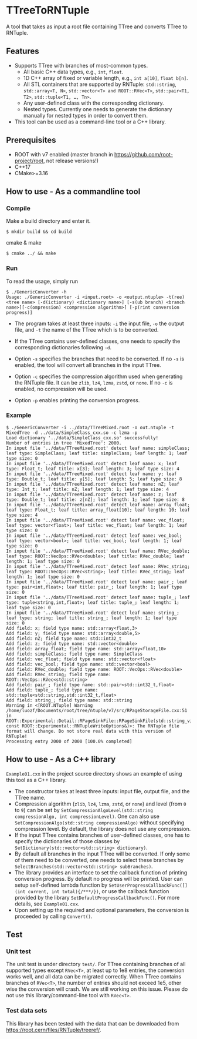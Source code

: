 # TTreeToRNTuple
A tool that takes as input a root file containing TTree and converts TTree to RNTuple.

## Features
- Supports TTree with branches of most-common types.
  - All basic C++ data types, e.g., ``int``, ``float``. 
  - 1D C++ array of fixed or variable length, e.g., ``int a[10]``, ``float b[n]``.
  - All STL containers that are supported by RNTuple: ``std::string``, ``std::array<T, N>``, ``std::vector<T> and ROOT::RVec<T>``, ``std::pair<T1, T2>``, ``std::tuple<T1, …, Tn>``.
  - Any user-defined class with the corresponding dictionary.
  - Nested types. Currently one needs to generate the dictionary manually for nested types in order to convert them.
- This tool can be used as a command-line tool or a C++ library. 

## Prerequisites
- ROOT with v7 enabled (master branch in https://github.com/root-project/root, not release versions!)
- C++17
- CMake>=3.16

## How to use - As a commandline tool
### Compile
Make a build directory and enter it.
```
$ mkdir build && cd build
```

cmake & make 
```
$ cmake ../ && make
```
### Run
To read the usage, simply run
```
$ ./GenericConverter -h
Usage: ./GenericConverter -i <input.root> -o <output.ntuple> -t(ree) <tree name> [-d(ictionary) <dictionary name>] [-s(ub branch) <branch name>][-c(ompression) <compression algorithm>] [-p(rint conversion progress)]
```
- The program takes at least three inputs: ``-i`` the input file, ``-o`` the output file, and ``-t`` the name of the TTree which is to be converted.

- If the TTree contains user-defined classes, one needs to specify the corresponding dictionaries following ``-d``.

- Option ``-s`` specifies the branches that need to be converted. If no ``-s`` is enabled, the tool will convert all branches in the input TTree.

- Option ``-c`` specifies the compression algorithm used when generating the RNTuple file. It can be ``zlib``, ``lz4``, ``lzma``, ``zstd``, or ``none``. If no ``-c`` is enabled, no compression will be used.

- Option ``-p`` enables printing the conversion progress. 

### Example
```
$ ./GenericConverter -i ../data/TTreeMixed.root -o out.ntuple -t MixedTree -d ../data/SimpleClass_cxx.so -c lzma -p
Load dictionary '../data/SimpleClass_cxx.so' successfully!
Number of entries in tree 'MixedTree': 2000.
In input file '../data/TTreeMixed.root' detect leaf name: simpleClass; leaf type: SimpleClass; leaf title: simpleClass; leaf length: 1; leaf type size: 0
In input file '../data/TTreeMixed.root' detect leaf name: x; leaf type: Float_t; leaf title: x[3]; leaf length: 3; leaf type size: 4
In input file '../data/TTreeMixed.root' detect leaf name: y; leaf type: Double_t; leaf title: y[5]; leaf length: 5; leaf type size: 8
In input file '../data/TTreeMixed.root' detect leaf name: nZ; leaf type: Int_t; leaf title: nZ; leaf length: 1; leaf type size: 4
In input file '../data/TTreeMixed.root' detect leaf name: z; leaf type: Double_t; leaf title: z[nZ]; leaf length: 1; leaf type size: 8
In input file '../data/TTreeMixed.root' detect leaf name: array_float; leaf type: Float_t; leaf title: array_float[10]; leaf length: 10; leaf type size: 4
In input file '../data/TTreeMixed.root' detect leaf name: vec_float; leaf type: vector<float>; leaf title: vec_float; leaf length: 1; leaf type size: 0
In input file '../data/TTreeMixed.root' detect leaf name: vec_bool; leaf type: vector<bool>; leaf title: vec_bool; leaf length: 1; leaf type size: 0
In input file '../data/TTreeMixed.root' detect leaf name: RVec_double; leaf type: ROOT::VecOps::RVec<double>; leaf title: RVec_double; leaf length: 1; leaf type size: 0
In input file '../data/TTreeMixed.root' detect leaf name: RVec_string; leaf type: ROOT::VecOps::RVec<string>; leaf title: RVec_string; leaf length: 1; leaf type size: 0
In input file '../data/TTreeMixed.root' detect leaf name: pair_; leaf type: pair<int,float>; leaf title: pair_; leaf length: 1; leaf type size: 0
In input file '../data/TTreeMixed.root' detect leaf name: tuple_; leaf type: tuple<string,int,float>; leaf title: tuple_; leaf length: 1; leaf type size: 0
In input file '../data/TTreeMixed.root' detect leaf name: string_; leaf type: string; leaf title: string_; leaf length: 1; leaf type size: 0
Add field: x; field type name: std::array<float,3>
Add field: y; field type name: std::array<double,5>
Add field: nZ; field type name: std::int32_t
Add field: z; field type name: std::vector<double>
Add field: array_float; field type name: std::array<float,10>
Add field: simpleClass; field type name: SimpleClass
Add field: vec_float; field type name: std::vector<float>
Add field: vec_bool; field type name: std::vector<bool>
Add field: RVec_double; field type name: ROOT::VecOps::RVec<double>
Add field: RVec_string; field type name: ROOT::VecOps::RVec<std::string>
Add field: pair_; field type name: std::pair<std::int32_t,float>
Add field: tuple_; field type name: std::tuple<std::string,std::int32_t,float>
Add field: string_; field type name: std::string
Warning in <[ROOT.NTuple] Warning /home/luozf/Documents/root/tree/ntuple/v7/src/RPageStorageFile.cxx:51 in ROOT::Experimental::Detail::RPageSinkFile::RPageSinkFile(std::string_view, const ROOT::Experimental::RNTupleWriteOptions&)>: The RNTuple file format will change. Do not store real data with this version of RNTuple!
Processing entry 2000 of 2000 [100.0% completed]
```

## How to use - As a C++ library
``Example01.cxx`` in the project source directory shows an example of using this tool as a C++ library. 
- The constructor takes at least three inputs: input file, output file, and the TTree name. 
- Compression algorithm (``zlib``, ``lz4``, ``lzma``, ``zstd``, or ``none``) and level (from ``0`` to ``9``) can be set by ``SetCompressionAlgoLevel(std::string compressionAlgo, int compressionLevel)``. One can also use ``SetCompressionAlgo(std::string compressionAlgo)`` without specifying compression level. By default, the library does not use any compression.
- If the input TTree contains branches of user-defined classes, one has to specify the dictionaries of those classes by ``SetDictionary(std::vector<std::string> dictionary)``.
- By default all branches in the input TTree will be converted. If only some of them need to be converted, one needs to select these branches by ``SelectBranches(std::vector<std::string> subBranches)``.
- The library provides an interface to set the callback function of printing conversion progress. By default no progress will be printed. User can setup self-defined lambda function by ``SetUserProgressCallbackFunc([](int current, int total){/***/})``, or use the callback function provided by the library ``SetDefaultProgressCallbackFunc()``. For more details, see ``Example01.cxx``.
- Upon setting up the required and optional parameters, the conversion is proceeded by calling ``Convert()``.

## Test
### Unit test
The unit test is under directory ``test/``. For TTree containing branches of all supported types except ``RVec<T>``, at least up to 1e8 entries, the conversion works well, and all data can be migrated correctly. When TTree contains branches of ``RVec<T>``, the number of entries should not exceed 1e5, other wise the conversion will crash. We are still working on this issue. Please do not use this library/command-line tool with ``RVec<T>``. 
### Test data sets
This library has been tested with the data that can be downloaded from https://root.cern/files/RNTuple/treeref/. 







